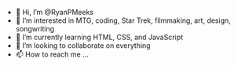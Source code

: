 - 👋 Hi, I’m @RyanPMeeks
- 👀 I’m interested in MTG, coding, Star Trek, filmmaking, art, design, songwriting
- 🌱 I’m currently learning HTML, CSS, and JavaScript
- 💞️ I’m looking to collaborate on everything
- 📫 How to reach me ...

<!---
RyanPMeeks/RyanPMeeks is a ✨ special ✨ repository because its `README.md` (this file) appears on your GitHub profile.
You can click the Preview link to take a look at your changes.
--->
